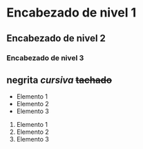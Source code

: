    # Encabezado de nivel 1
   ## Encabezado de nivel 2
   ### Encabezado de nivel 3
   
**negrita**
*cursiva*
~~tachado~~
---


- Elemento 1
- Elemento 2
- Elemento 3

1. Elemento 1
2. Elemento 2
3. Elemento 3


  <!-- comentario -->
